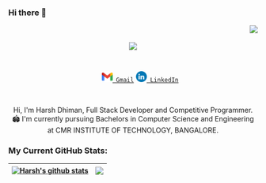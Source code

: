 
### Hi there 👋

<img align="right" src="https://visitor-badge.laobi.icu/badge?page_id=harsh725">

<h1 align="center">
  <a href="https://git.io/typing-svg">
    <img src="https://readme-typing-svg.herokuapp.com/?lines=Hello,+World!+👋;I+am+Harsh+Dhiman....;Nice+to+meet+you!&center=true&size=30">
  </a>
</h1>

<p align="center">
  <code>
    <a href="mailto:harsh.dhiman725@gmail.com" title="Gmail"><img width="22" src="https://github.com/harsh725/harsh725/blob/master/icons/Gmail.png"> Gmail</a></code>
    <code><a href="https://www.linkedin.com/in/harshdhiman725/" title="Gmail"><img width="22" src="https://github.com/harsh725/harsh725/blob/master/icons/LinkedIN.png"> LinkedIn</a></code>

</p>
<br />
<p align="center">
Hi, I'm Harsh Dhiman, Full Stack Developer and Competitive Programmer.
  <br>
  🏟 I'm currently pursuing Bachelors in Computer Science and Engineering at CMR INSTITUTE OF TECHNOLOGY, BANGALORE.
  <br>
</p>

<!-- https://github-readme-stats.vercel.app/api?username=harsh725&show_icons=true -->

### My Current GitHub Stats:
| <a href="https://github.com/harsh725/github-readme-stats"><img align="center" src="https://github-readme-stats.vercel.app/api?username=harsh725&show_icons=true&include_all_commits=true&theme=buefy&hide_border=true" alt="Harsh's github stats" /></a> | <a href="https://github.com/harsh725/github-readme-stats"><img align="center" src="https://github-readme-stats.vercel.app/api/top-langs/?username=harsh725&layout=compact&theme=buefy&hide_border=true" /></a> |
| ------------- | ------------- |
